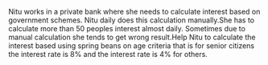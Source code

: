 Nitu works in a private bank where she needs to calculate interest based on government schemes.
Nitu daily does this calculation manually.She has to calculate more than 50 peoples interest almost daily.
Sometimes due to manual calculation she tends to get wrong result.Help Nitu to calculate the interest
based using spring beans on age criteria that is for senior citizens the interest rate is 8% and
the interest rate is 4% for others.